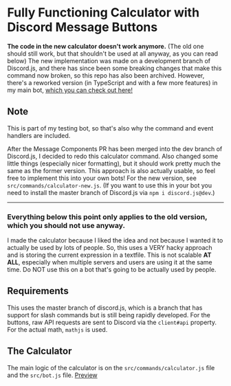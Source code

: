 # Fully Functioning Calculator with Discord Message Buttons

**The code in the new calculator doesn't work anymore.** (The old one should still work, but that shouldn't be used at all anyway, as you can read below)
The new implementation was made on a development branch of Discord.js, and there has since been some breaking changes that make this command now broken, so this repo has also been archived. However, there's a reworked version (in TypeScript and with a few more features) in my main bot, [which you can check out here!](https://github.com/BaumianerNiklas/Waddle-Bot/blob/rewrite/src/commands/Fun/calculator.ts)

## Note
This is part of my testing bot, so that's also why the command and event handlers are included. 

After the Message Components PR has been merged into the dev branch of Discord.js, I decided to redo this calculator command. Also changed some little things (especially nicer formatting), but it should work pretty much the same as the former version. This approach is also actually usable, so feel free to implement this into your own bots! For the new version, see `src/commands/calculator-new.js`. (If you want to use this in your bot you need to install the master branch of Discord.js via `npm i discord.js@dev`.)

---
### **Everything below this point only applies to the old version, which you should not use anyway.** 


I made the calculator because I liked the idea and not because I wanted it to actually be used by lots of people. So, this uses a VERY hacky approach and is storing the current expression in a textfile. This is not scalable **AT ALL**, especially when multiple servers and users are using it at the same time. Do NOT use this on a bot that's going to be actually used by people.

## Requirements

This uses the master branch of discord.js, which is a branch that has support for slash commands but is still being rapidly developed. For the buttons, raw API requests are sent to Discord via the `client#api` property.
For the actual math, `mathjs` is used.

## The Calculator

The main logic of the calculator is on the `src/commands/calculator.js` file and the `src/bot.js` file.
[Preview](https://www.reddit.com/r/discordapp/comments/nombq7/i_implemented_a_fully_functioning_calculator/?utm_source=share&utm_medium=web2x&context=3)
